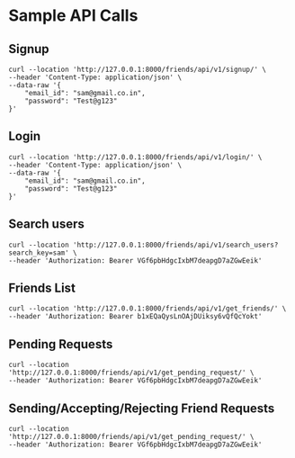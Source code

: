 # Sample API Calls

## Signup

```commandline
curl --location 'http://127.0.0.1:8000/friends/api/v1/signup/' \
--header 'Content-Type: application/json' \
--data-raw '{
    "email_id": "sam@gmail.co.in",
    "password": "Test@g123"
}'
```

## Login

```commandline
curl --location 'http://127.0.0.1:8000/friends/api/v1/login/' \
--header 'Content-Type: application/json' \
--data-raw '{
    "email_id": "sam@gmail.co.in",
    "password": "Test@g123"
}'
```

## Search users

```commandline
curl --location 'http://127.0.0.1:8000/friends/api/v1/search_users?search_key=sam' \
--header 'Authorization: Bearer VGf6pbHdgcIxbM7deapgD7aZGwEeik'

```


## Friends List

```commandline
curl --location 'http://127.0.0.1:8000/friends/api/v1/get_friends/' \
--header 'Authorization: Bearer b1xEQaQysLnOAjDUiksy6vQfQcYokt'
```

## Pending Requests

```commandline
curl --location 'http://127.0.0.1:8000/friends/api/v1/get_pending_request/' \
--header 'Authorization: Bearer VGf6pbHdgcIxbM7deapgD7aZGwEeik'
```

## Sending/Accepting/Rejecting Friend Requests

```commandline
curl --location 'http://127.0.0.1:8000/friends/api/v1/get_pending_request/' \
--header 'Authorization: Bearer VGf6pbHdgcIxbM7deapgD7aZGwEeik'
```